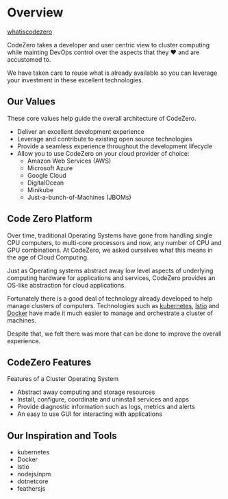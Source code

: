 # Overview #

[whatiscodezero](../_fragments/whatiscodezero.md ':include')

CodeZero takes a developer and user centric view to cluster computing while mainting DevOps control over the aspects that they :heart: and are accustomed to.

We have taken care to reuse what is already available so you can leverage your investment in these excellent technologies.

## Our Values ##

These core values help guide the overall architecture of CodeZero.

* Deliver an excellent development experience
* Leverage and contribute to existing open source technologies
* Provide a seamless experience throughout the development lifecycle
* Allow you to use CodeZero on your cloud provider of choice:
  * Amazon Web Services (AWS)
  * Microsoft Azure
  * Google Cloud
  * DigitalOcean
  * Minikube
  * Just-a-bunch-of-Machines (JBOMs)

## Code Zero Platform

Over time, traditional Operating Systems have gone from handling single CPU computers, to multi-core processors and now, any number of CPU and GPU combinations. At CodeZero, we asked ourselves what this means in the age of Cloud Computing.

Just as Operating systems abstract away low level aspects of underlying computing hardware for applications and services, CodeZero provides an OS-like abstraction for cloud applications.

Fortunately there is a good deal of technology already developed to help manage clusters of computers. Technologies such as [kubernetes](http://kubernetes.io), [Istio](http://istio.io) and [Docker](http://docker.com) have made it much easier to manage and orchestrate a cluster of machines.

Despite that, we felt there was more that can be done to improve the overall experience.

## CodeZero Features

Features of a Cluster Operating System

* Abstract away computing and storage resources
* Install, configure, coordinate and uninstall services and apps
* Provide diagnostic information such as logs, metrics and alerts
* An easy to use GUI for interacting with applications

## Our Inspiration and Tools ##

* kubernetes
* Docker
* Istio
* nodejs/npm
* dotnetcore
* feathersjs